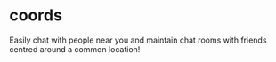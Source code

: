 # coords
Easily chat with people near you and maintain chat rooms with friends centred around a common location!

